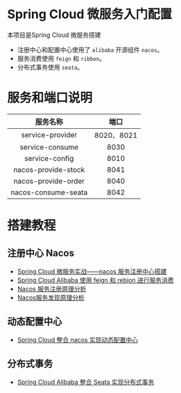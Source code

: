 # Spring Cloud 微服务入门配置
本项目是Spring Cloud 微服务搭建
* 注册中心和配置中心使用了 `alibaba` 开源组件 `nacos`。
* 服务消费使用 `feign` 和 `ribbon`。
* 分布式事务使用 `seata`。


# 服务和端口说明

|服务名称|端口|
|:----:|:----:|
|service-provider|8020、8021|
|service-consume|8030|
|service-config|8010|
|nacos-provide-stock|8041|
|nacos-provide-order|8040|
|nacos-consume-seata|8042|

# 搭建教程

## 注册中心 Nacos

* [Spring Cloud 微服务实战——nacos 服务注册中心搭建](https://www.cnblogs.com/jeremylai7/p/15497219.html)
* [Spring Cloud Alibaba 使用 feign 和 rebion 进行服务消费](https://www.cnblogs.com/jeremylai7/p/15515666.html)
* [Nacos 服务注册原理分析](https://github.com/jeremylai7/blog/blob/origin/2023%E5%B9%B42%E6%9C%88/Nacos%E6%9C%8D%E5%8A%A1%E6%B3%A8%E5%86%8C%E5%8E%9F%E7%90%86%E5%88%86%E6%9E%90.md)
* [Nacos服务发现原理分析](https://github.com/jeremylai7/blog/blob/origin/2023%E5%B9%B42%E6%9C%88/Nacos%E6%9C%8D%E5%8A%A1%E5%8F%91%E7%8E%B0%E5%8E%9F%E7%90%86%E5%88%86%E6%9E%90.md)

## 动态配置中心

* [Spring Cloud 整合 nacos 实现动态配置中心](https://github.com/jeremylai7/blog/blob/origin/2022%E5%B9%B410%E6%9C%88/Spring%20Cloud%20%E6%95%B4%E5%90%88%20nacos%20%E5%AE%9E%E7%8E%B0%E5%8A%A8%E6%80%81%E9%85%8D%E7%BD%AE%E4%B8%AD%E5%BF%83.md)

## 分布式事务

* [Spring Cloud Alibaba 整合 Seata 实现分布式事务](https://github.com/jeremylai7/blog/blob/origin/2023%E5%B9%B43%E6%9C%88/Spring%20Cloud%20Alibaba%20%E6%95%B4%E5%90%88%20Seata%20%E5%AE%9E%E7%8E%B0%E5%88%86%E5%B8%83%E5%BC%8F%E4%BA%8B%E5%8A%A1.md)
